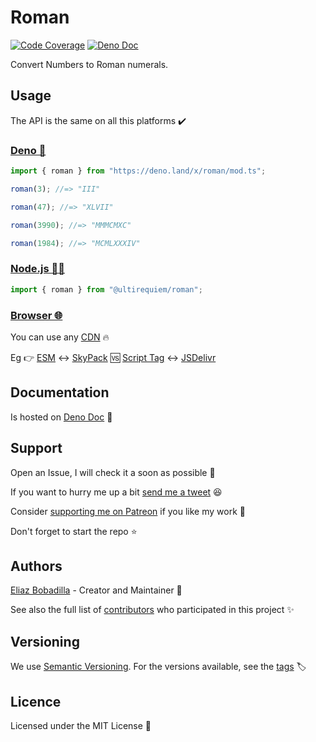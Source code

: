 # Roman

[![Code Coverage](https://codecov.io/gh/UltiRequiem/roman.js/branch/main/graph/badge.svg)](https://codecov.io/gh/UltiRequiem/roman.js)
[![Deno Doc](https://doc.deno.land/badge.svg)](https://doc.deno.land/https/deno.land/x/roman/mod.ts)

Convert Numbers to Roman numerals.

## Usage

The API is the same on all this platforms ✔️

### [Deno 🦕](https://deno.land/x/roman)

```javascript
import { roman } from "https://deno.land/x/roman/mod.ts";

roman(3); //=> "III"

roman(47); //=> "XLVII"

roman(3990); //=> "MMMCMXC"

roman(1984); //=> "MCMLXXXIV"
```

### [Node.js 🐢🚀](https://npmjs.com/package/@ultirequiem/roman)

```javascript
import { roman } from "@ultirequiem/roman";
```

### [Browser 🌐](https://developer.mozilla.org/en-US/docs/Glossary/Browser)

You can use any [CDN](https://en.wikipedia.org/wiki/Content_delivery_network) 🔥

Eg 👉
[ESM](https://developer.mozilla.org/en-US/docs/Web/JavaScript/Guide/Modules) ↔️
[SkyPack](https://cdn.skypack.dev/@ultirequiem/roman) 🆚
[Script Tag](https://developer.mozilla.org/en-US/docs/Web/HTML/Element/script)
↔️ [JSDelivr](https://cdn.jsdelivr.net/npm/@ultirequiem/roman)

## Documentation

Is hosted on [Deno Doc](https://doc.deno.land/https://deno.land/x/roman/mod.ts)
📄

## Support

Open an Issue, I will check it a soon as possible 👀

If you want to hurry me up a bit
[send me a tweet](https://twitter.com/UltiRequiem) 😆

Consider [supporting me on Patreon](https://patreon.com/UltiRequiem) if you like
my work 🙏

Don't forget to start the repo ⭐

## Authors

[Eliaz Bobadilla](https://ultirequiem.com) - Creator and Maintainer 💪

See also the full list of
[contributors](https://github.com/UltiRequiem/roman/contributors) who
participated in this project ✨

## Versioning

We use [Semantic Versioning](http://semver.org). For the versions available, see
the [tags](https://github.com/UltiRequiem/roman/tags) 🏷️

## Licence

Licensed under the MIT License 📄
